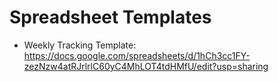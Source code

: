 # Spreadsheet Templates

* Weekly Tracking Template: https://docs.google.com/spreadsheets/d/1hCh3cc1FY-zezNzw4atRJrlrlC60yC4MhLOT4tdHMfU/edit?usp=sharing
